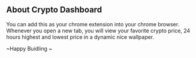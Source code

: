 ## About Crypto Dashboard

You can add this as your chrome extension into your chrome browser. Whenever you open a new tab, you will view your favorite crypto price, 24 hours highest and lowest price in a dynamic nice wallpaper.

~Happy Buidling ~
